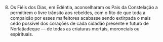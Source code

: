 ﻿8. Os Fiéis dos Dias, em Edêntia, aconselharam os Pais da Constelação a permitirem o livre trânsito aos rebeldes, com o fito de que toda a compaixão por esses malfeitores acabasse sendo extirpada o mais cedo possível dos corações de cada cidadão presente e futuro de Norlatiadeque — de todas as criaturas mortais, moronciais ou espirituais.
